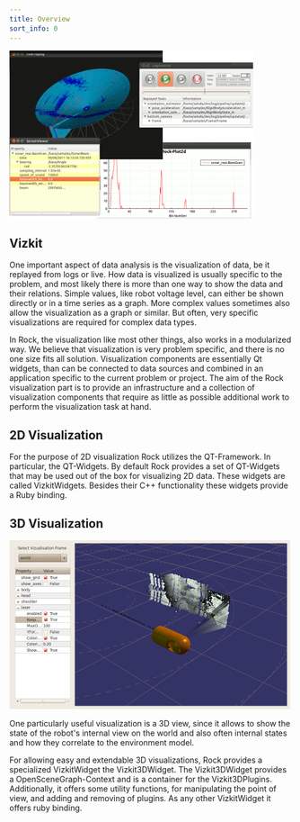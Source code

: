 ```yaml
---
title: Overview
sort_info: 0
---
```


![Overview](0_overview.png)

Vizkit
----------------
One important aspect of data analysis is the visualization of data, be it
replayed from logs or live. How data is visualized is usually specific to the
problem, and most likely there is more than one way to show the data and their
relations. Simple values, like robot voltage level, can either be shown
directly or in a time series as a graph. More complex values sometimes also
allow the visualization as a graph or similar. But often, very specific
visualizations are required for complex data types. 

In Rock, the visualization like most other things, also works in a modularized
way. We believe that visualization is very problem specific, and there is no one
size fits all solution. Visualization components are essentially Qt widgets,
than can be connected to data sources and combined in an application specific to
the current problem or project. The aim of the Rock visualization part is to
provide an infrastructure and a collection of visualization components that
require as little as possible additional work to perform the visualization task
at hand. 

2D Visualization
----------------
For the purpose of 2D visualization Rock utilizes the QT-Framework. In particular,
the QT-Widgets. By default Rock provides a set of QT-Widgets that may be used out of
the box for visualizing 2D data. These widgets are called VizkitWidgets. Besides 
their C++ functionality these widgets provide a Ruby binding.

3D Visualization 
----------------
![Overview2](0_vizkit3d.png)

One particularly useful visualization is a 3D view, since it allows to show the
state of the robot's internal view on the world and also often internal states
and how they correlate to the environment model. 

For allowing easy and extendable 3D visualizations, Rock provides a specialized
VizkitWidget the Vizkit3DWidget. The Vizkit3DWidget provides a OpenSceneGraph-Context
and is a container for the Vizkit3DPlugins. Additionally, it offers some utility 
functions, for manipulating the point of view, and adding and removing of plugins.
As any other VizkitWidget it offers ruby binding.

